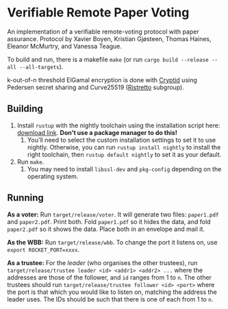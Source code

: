 # Verifiable Remote Paper Voting
An implementation of a verifiable remote-voting protocol with paper assurance. Protocol by Xavier Boyen, Kristian Gjøsteen, Thomas Haines, Eleanor McMurtry, and Vanessa Teague.

To build and run, there is a makefile `make` (or run `cargo build --release --all --all-targets`).

k-out-of-n threshold ElGamal encryption is done with [Cryptid](https://github.com/eleanor-em/cryptid) using Pedersen secret sharing and Curve25519 ([Ristretto](https://ristretto.group/) subgroup).

## Building
1. Install `rustup` with the nightly toolchain using the installation script here: [download link](https://rustup.rs/).
 **Don't use a package manager to do this!**
    1. You'll need to select the custom installation settings to set it to use nightly. Otherwise, you can run `rustup install nightly` to install the right toolchain, then `rustup default nightly` to set it as your default. 
1. Run `make`.
    1. You may need to install `libssl-dev` and `pkg-config` depending on the operating system.

## Running
**As a voter:** Run `target/release/voter`. It will generate two files: `paper1.pdf` and `paper2.pdf`. Print both.
Fold `paper1.pdf` so it hides the data, and fold `paper2.pdf` so it shows the data. Place both in an envelope and mail it.

**As the WBB:** Run `target/release/wbb`. To change the port it listens on, use `export ROCKET_PORT=xxxx`.

**As a trustee:** For the *leader* (who organises the other trustees), run `target/release/trustee leader <id> <addr1> <addr2> ...`
where the addresses are those of the follower, and `id` ranges from 1 to `n`. The other trustees should run `target/release/trustee follower <id> <port>`
where the port is that which you would like to listen on, matching the address the leader uses. The IDs should be such
that there is one of each from 1 to `n`.
